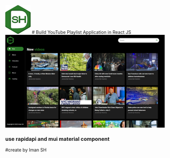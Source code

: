 <img src="https://github.com/iman-shahinnezhad/react-youtube-video-playlist/blob/main/src/assets/sh.png?raw=true" width="80"/>
# Build  YouTube Playlist Application in React JS
<img src="https://github.com/iman-shahinnezhad/react-youtube-video-playlist/blob/main/src/assets/screenShot.png?raw=true" width="768"/>

### use rapidapi and mui material component
#create by Iman SH 

